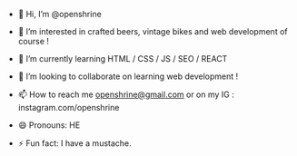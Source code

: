 - 👋 Hi, I’m @openshrine
  
- 👀 I’m interested in crafted beers, vintage bikes and web development of course !
  
- 🌱 I’m currently learning HTML / CSS / JS / SEO / REACT
  
- 💞️ I’m looking to collaborate on learning web development !
  
- 📫 How to reach me openshrine@gmail.com or on my IG : instagram.com/openshrine
  
- 😄 Pronouns: HE
  
- ⚡ Fun fact: I have a mustache.
  

<!---
openshrine/openshrine is a ✨ special ✨ repository because its `README.md` (this file) appears on your GitHub profile.
You can click the Preview link to take a look at your changes.
--->
